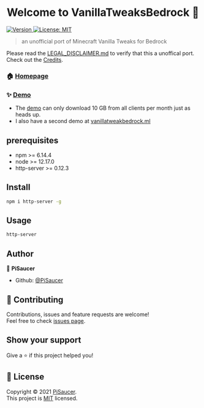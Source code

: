 <h1 align="center">Welcome to VanillaTweaksBedrock 👋</h1>
<p>
  <a href="https://github.com/PiSaucer/VanillaTweaksBedrock/releases" target="_blank">
  <img alt="Version" src="https://img.shields.io/badge/version-0.0.1-blue.svg?cacheSeconds=2592000" />
</a>
  <a href="https://github.com/PiSaucer/VanillaTweaksBedrock/blob/main/LICENSE" target="_blank">
    <img alt="License: MIT" src="https://img.shields.io/badge/License-MIT-yellow.svg" />
  </a>
</p>

> an unofficial port of Minecraft Vanilla Tweaks for Bedrock

Please read the [LEGAL_DISCLAIMER.md](LEGAL_DISCLAIMER.md) to verify that this a unoffical port. Check out the [Credits](credits.md).

### 🏠 [Homepage](https://github.com/PiSaucer/VanillaTweaksBedrock)

### ✨ [Demo](https://vanillatweaksbedrock.web.app/)
* The [demo](https://vanillatweaksbedrock.web.app/) can only download 10 GB from all clients per month just as heads up.
* I also have a second demo at [vanillatweakbedrock.ml](https://vanillatweakbedrock.ml/)

## prerequisites
* npm >= 6.14.4
* node >= 12.17.0
* http-server >= 0.12.3

## Install

```sh
npm i http-server -g
```

## Usage

```sh
http-server
```

## Author

👤 **PiSaucer**

* Github: [@PiSaucer](https://github.com/PiSaucer)

## 🤝 Contributing

Contributions, issues and feature requests are welcome!<br />Feel free to check [issues page](https://github.com/PiSaucer/VanillaTweaksBedrock/issues). 

## Show your support

Give a ⭐️ if this project helped you!

## 📝 License

Copyright © 2021 [PiSaucer](https://github.com/PiSaucer).<br />
This project is [MIT](https://github.com/PiSaucer/VanillaTweaksBedrock/blob/main/LICENSE) licensed.
